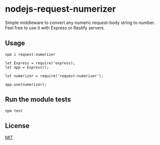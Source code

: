# nodejs-request-numerizer
Simple middleware to convert any numeric request-body string to number.
Feel free to use it with Express or Restify servers.

## Usage
```npm i request-numerizer```

```
let Express = require('express);
let app = Express();

let numerizer = require('request-numerizer');

app.use(numerizer);
```

## Run the module tests
```npm test```

## License
[MIT](LICENSE)